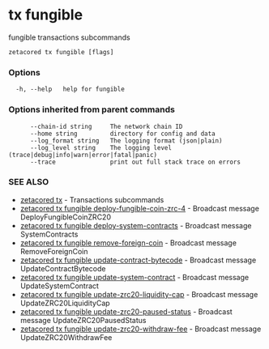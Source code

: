 # tx fungible

fungible transactions subcommands

```
zetacored tx fungible [flags]
```

### Options

```
  -h, --help   help for fungible
```

### Options inherited from parent commands

```
      --chain-id string     The network chain ID
      --home string         directory for config and data 
      --log_format string   The logging format (json|plain) 
      --log_level string    The logging level (trace|debug|info|warn|error|fatal|panic) 
      --trace               print out full stack trace on errors
```

### SEE ALSO

* [zetacored tx](zetacored_tx.md)	 - Transactions subcommands
* [zetacored tx fungible deploy-fungible-coin-zrc-4](zetacored_tx_fungible_deploy-fungible-coin-zrc-4.md)	 - Broadcast message DeployFungibleCoinZRC20
* [zetacored tx fungible deploy-system-contracts](zetacored_tx_fungible_deploy-system-contracts.md)	 - Broadcast message SystemContracts
* [zetacored tx fungible remove-foreign-coin](zetacored_tx_fungible_remove-foreign-coin.md)	 - Broadcast message RemoveForeignCoin
* [zetacored tx fungible update-contract-bytecode](zetacored_tx_fungible_update-contract-bytecode.md)	 - Broadcast message UpdateContractBytecode
* [zetacored tx fungible update-system-contract](zetacored_tx_fungible_update-system-contract.md)	 - Broadcast message UpdateSystemContract
* [zetacored tx fungible update-zrc20-liquidity-cap](zetacored_tx_fungible_update-zrc20-liquidity-cap.md)	 - Broadcast message UpdateZRC20LiquidityCap
* [zetacored tx fungible update-zrc20-paused-status](zetacored_tx_fungible_update-zrc20-paused-status.md)	 - Broadcast message UpdateZRC20PausedStatus
* [zetacored tx fungible update-zrc20-withdraw-fee](zetacored_tx_fungible_update-zrc20-withdraw-fee.md)	 - Broadcast message UpdateZRC20WithdrawFee

